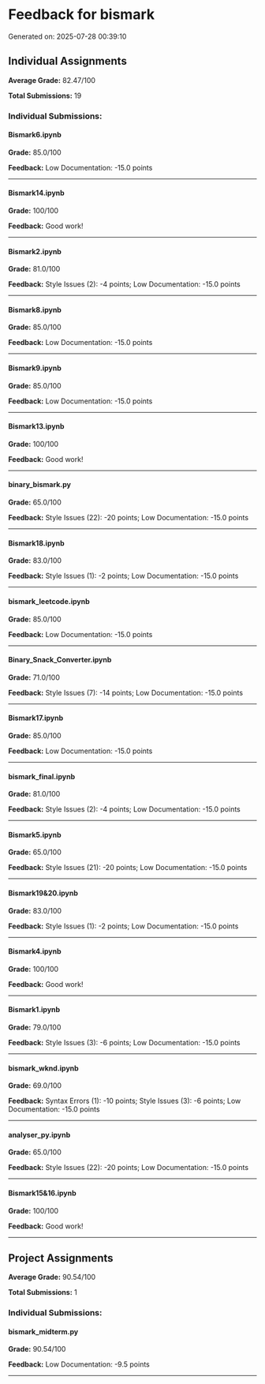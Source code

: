 # Feedback for bismark

Generated on: 2025-07-28 00:39:10

## Individual Assignments

**Average Grade:** 82.47/100

**Total Submissions:** 19

### Individual Submissions:

#### Bismark6.ipynb

**Grade:** 85.0/100

**Feedback:** Low Documentation: -15.0 points

---

#### Bismark14.ipynb

**Grade:** 100/100

**Feedback:** Good work!

---

#### Bismark2.ipynb

**Grade:** 81.0/100

**Feedback:** Style Issues (2): -4 points; Low Documentation: -15.0 points

---

#### Bismark8.ipynb

**Grade:** 85.0/100

**Feedback:** Low Documentation: -15.0 points

---

#### Bismark9.ipynb

**Grade:** 85.0/100

**Feedback:** Low Documentation: -15.0 points

---

#### Bismark13.ipynb

**Grade:** 100/100

**Feedback:** Good work!

---

#### binary_bismark.py

**Grade:** 65.0/100

**Feedback:** Style Issues (22): -20 points; Low Documentation: -15.0 points

---

#### Bismark18.ipynb

**Grade:** 83.0/100

**Feedback:** Style Issues (1): -2 points; Low Documentation: -15.0 points

---

#### bismark_leetcode.ipynb

**Grade:** 85.0/100

**Feedback:** Low Documentation: -15.0 points

---

#### Binary_Snack_Converter.ipynb

**Grade:** 71.0/100

**Feedback:** Style Issues (7): -14 points; Low Documentation: -15.0 points

---

#### Bismark17.ipynb

**Grade:** 85.0/100

**Feedback:** Low Documentation: -15.0 points

---

#### bismark_final.ipynb

**Grade:** 81.0/100

**Feedback:** Style Issues (2): -4 points; Low Documentation: -15.0 points

---

#### Bismark5.ipynb

**Grade:** 65.0/100

**Feedback:** Style Issues (21): -20 points; Low Documentation: -15.0 points

---

#### Bismark19&20.ipynb

**Grade:** 83.0/100

**Feedback:** Style Issues (1): -2 points; Low Documentation: -15.0 points

---

#### Bismark4.ipynb

**Grade:** 100/100

**Feedback:** Good work!

---

#### Bismark1.ipynb

**Grade:** 79.0/100

**Feedback:** Style Issues (3): -6 points; Low Documentation: -15.0 points

---

#### bismark_wknd.ipynb

**Grade:** 69.0/100

**Feedback:** Syntax Errors (1): -10 points; Style Issues (3): -6 points; Low Documentation: -15.0 points

---

#### analyser_py.ipynb

**Grade:** 65.0/100

**Feedback:** Style Issues (22): -20 points; Low Documentation: -15.0 points

---

#### Bismark15&16.ipynb

**Grade:** 100/100

**Feedback:** Good work!

---

## Project Assignments

**Average Grade:** 90.54/100

**Total Submissions:** 1

### Individual Submissions:

#### bismark_midterm.py

**Grade:** 90.54/100

**Feedback:** Low Documentation: -9.5 points

---

